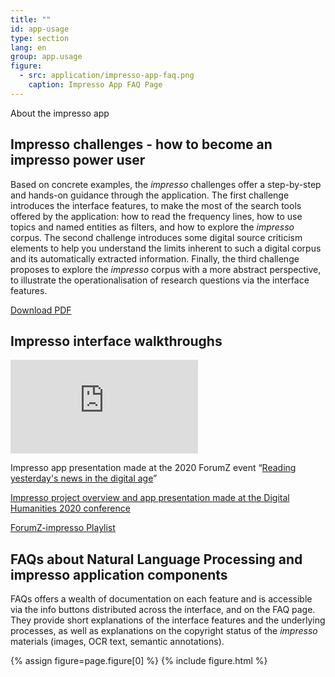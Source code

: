```yaml
---
title: ""
id: app-usage
type: section
lang: en
group: app.usage
figure:
  - src: application/impresso-app-faq.png
    caption: Impresso App FAQ Page
---
```


About the impresso app

<!-- more -->

## Impresso challenges - how to become an impresso power user

Based on concrete examples, the _impresso_ challenges offer a step-by-step and hands-on guidance through the application. The first challenge introduces the interface features, to make the most of the search tools offered by the application: how to read the frequency lines, how to use topics and named entities as filters, and how to explore the _impresso_ corpus. The second challenge introduces some digital source criticism elements to help you understand the limits inherent to such a digital corpus and its automatically extracted information. Finally, the third challenge proposes to explore the _impresso_ corpus with a more abstract perspective, to illustrate the operationalisation of research questions via the interface features.

[Download PDF](https://impresso-project.ch/assets/impresso-challenges-1.2.3.pdf)


## Impresso interface walkthroughs


<iframe src="https://www.youtube-nocookie.com/embed/mfiSBcl2EA8" frameborder="0" allow="accelerometer; autoplay; clipboard-write; encrypted-media; gyroscope; picture-in-picture" allowfullscreen></iframe>

Impresso app presentation made at the 2020 ForumZ event “[Reading yesterday's news in the digital age](https://www.c2dh.uni.lu/forum-z/forum-z-goes-online-digitised-newspapers-edition)”

[Impresso project overview and app presentation made at the Digital Humanities 2020 conference](https://www.youtube.com/watch?v=mfiSBcl2EA8&list=PLB45F159nVx-lEm_U8zTeqq95Q92oj08r)

[ForumZ-impresso Playlist](https://www.youtube.com/playlist?list=PLB45F159nVx9CwVvXx1vYEBN--BWHurnn)




## FAQs about Natural Language Processing and impresso application components

FAQs offers a wealth of documentation on each feature and is accessible via the info buttons distributed across the interface, and on the FAQ page. They provide short explanations of the interface features and the underlying processes, as well as explanations on the copyright status of the _impresso_ materials (images, OCR text, semantic annotations).

{% assign figure=page.figure[0] %}
{% include figure.html %}
